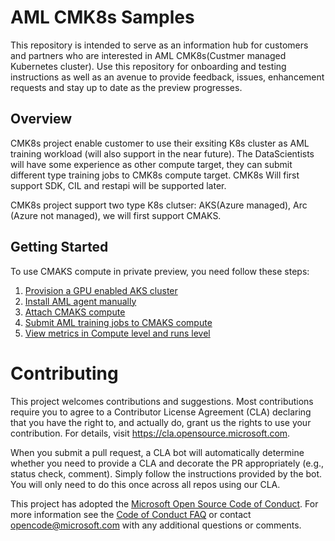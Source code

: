# AML CMK8s Samples
This repository is intended to serve as an information hub for customers and partners who are interested in  AML CMK8s(Custmer managed Kubernetes cluster). Use this repository for onboarding and testing instructions as well as an avenue to provide feedback, issues, enhancement requests and stay up to date as the preview progresses.

## Overview
CMK8s project enable customer to use their exsiting K8s cluster as AML training workload (will also support in the near future). The DataScientists will have some experience as other compute target, they can submit different type training jobs to CMK8s compute target. CMK8s Will first support SDK, CIL and restapi will be supported later.

CMK8s project support two type K8s clutser: AKS(Azure managed), Arc (Azure not managed), we will first support CMAKS.

## Getting Started

To use CMAKS compute in private preview, you need follow these steps:

1. [Provision a GPU enabled AKS cluster](https://github.com/Azure/CMK8s-Sample/blob/master/docs/1.%20Provision%20a%20GPU%20enabled%20AKS%20cluster.md)
2. [Install AML agent manually](https://github.com/Azure/CMK8s-Sample/blob/master/docs/2.%20Install%20AML%20agent%20manually.markdown)
3. [Attach CMAKS compute](https://github.com/Azure/CMK8s-Sample/blob/master/docs/3.%20attach%20CMAKS%20compute.markdown)
4. [Submit AML training jobs to CMAKS compute](https://github.com/Azure/CMK8s-Sample/blob/master/docs/4.%20Submit%20AML%20training%20jobs%20to%20CMASK%20compute.markdown)
5. [View metrics in Compute level and runs level](https://github.com/Azure/CMK8s-Sample/blob/master/docs/5.%20View%20metrics%20in%20Compute%20level%20and%20runs%20level.markdown)


# Contributing

This project welcomes contributions and suggestions.  Most contributions require you to agree to a
Contributor License Agreement (CLA) declaring that you have the right to, and actually do, grant us
the rights to use your contribution. For details, visit https://cla.opensource.microsoft.com.

When you submit a pull request, a CLA bot will automatically determine whether you need to provide
a CLA and decorate the PR appropriately (e.g., status check, comment). Simply follow the instructions
provided by the bot. You will only need to do this once across all repos using our CLA.

This project has adopted the [Microsoft Open Source Code of Conduct](https://opensource.microsoft.com/codeofconduct/).
For more information see the [Code of Conduct FAQ](https://opensource.microsoft.com/codeofconduct/faq/) or
contact [opencode@microsoft.com](mailto:opencode@microsoft.com) with any additional questions or comments.
